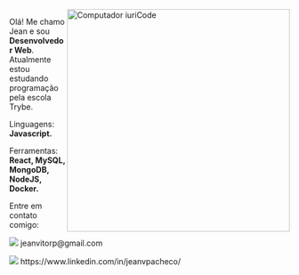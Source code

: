 <img src="https://raw.githubusercontent.com/MicaelliMedeiros/micaellimedeiros/master/image/computer-illustration.png" min-width="400px" max-width="400px" width="400px" align="right" alt="Computador iuriCode">

<p align="left"> 
  Olá! Me chamo Jean e sou <strong>Desenvolvedor Web</strong>.<br>
  Atualmente estou estudando programação pela escola Trybe.
</p>

<p align="left">
 Linguagens: <strong>Javascript.</strong>
</p>

<p align="left">
 Ferramentas: <strong>React, MySQL, MongoDB, NodeJS, Docker.</strong>
</p>

<p align="left">
 Entre em contato comigo:
</p>

<p align="left">
  <img src="https://img.shields.io/badge/-Gmail-FF0000?style=flat-square&labelColor=FF0000&logo=gmail&logoColor=white&link=jeanvitorp@gmail.com" />
  jeanvitorp@gmail.com
</p> 
<p align="left">
  <img src="https://img.shields.io/badge/-Linkedin-0e76a8?style=flat-square&logo=Linkedin&logoColor=white&link=https://www.linkedin.com/in/jeanvpacheco/" />
  https://www.linkedin.com/in/jeanvpacheco/
</p>
